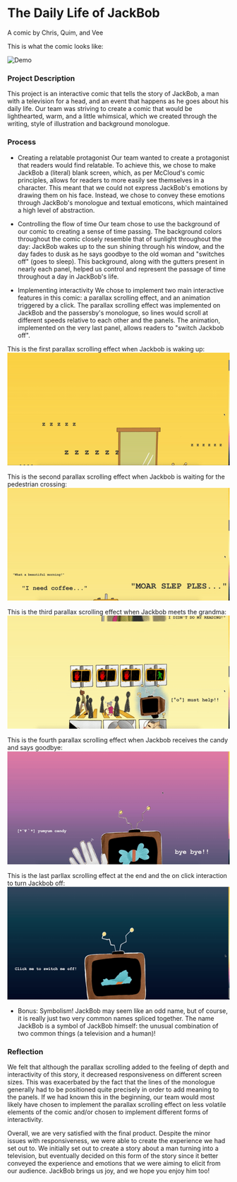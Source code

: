 # The Daily Life of JackBob

A comic by Chris, Quim, and Vee

This is what the comic looks like:

![Demo](./Documentation/demo.gif)

### Project Description
This project is an interactive comic that tells the story of JackBob, a man with a television for a head, and an event that happens as he goes about his daily life. Our team was striving to create a comic that would be lighthearted, warm, and a little whimsical, which we created through the writing, style of illustration and background monologue. 

### Process
* Creating a relatable protagonist
Our team wanted to create a protagonist that readers would find relatable. To achieve this, we chose to make JackBob a (literal) blank screen, which, as per McCloud's comic principles, allows for readers to more easily see themselves in a character. This meant that we could not express JackBob's emotions by drawing them on his face. Instead, we chose to convey these emotions through JackBob's monologue and textual emoticons, which maintained a high level of abstraction.

* Controlling the flow of time
Our team chose to use the background of our comic to creating a sense of time passing. The background colors throughout the comic closely resemble that of sunlight throughout the day: JackBob wakes up to the sun shining through his window, and the day fades to dusk as he says goodbye to the old woman and "switches off" (goes to sleep). This background, along with the gutters present in nearly each panel, helped us control and represent the passage of time throughout a day in JackBob's life.

* Implementing interactivity
We chose to implement two main interactive features in this comic: a parallax scrolling effect, and an animation triggered by a click. The parallax scrolling effect was implemented on JackBob and the passersby's monologue, so lines would scroll at different speeds relative to each other and the panels. The animation, implemented on the very last panel, allows readers to "switch Jackbob off". 

This is the first parallax scrolling effect when Jackbob is waking up:
![Waking Up](./Documentation/sleep.gif)

This is the second parallax scrolling effect when Jackbob is waiting for the pedestrian crossing:
![Waiting](./Documentation/morning.gif)

This is the third parallax scrolling effect when Jackbob meets the grandma:
![Helping](./Documentation/help.gif)

This is the fourth parallax scrolling effect when Jackbob receives the candy and says goodbye:
![Goodbye](./Documentation/bye.gif)

This is the last parllax scrolling effect at the end and the on click interaction to turn Jackbob off:
![SwitchOff](./Documentation/off.gif)

* Bonus: Symbolism!
JackBob may seem like an odd name, but of course, it is really just two very common names spliced together. The name JackBob is a symbol of JackBob himself: the unusual combination of two common things (a television and a human)!

### Reflection
We felt that although the parallax scrolling added to the feeling of depth and interactivity of this story, it decreased responsiveness on different screen sizes. This was exacerbated by the fact that the lines of the monologue generally had to be positioned quite precisely in order to add meaning to the panels. If we had known this in the beginning, our team would most likely have chosen to implement the parallax scrolling effect on less volatile elements of the comic and/or chosen to implement different forms of interactivity. 

Overall, we are very satisfied with the final product. Despite the minor issues with responsiveness, we were able to create the experience we had set out to. We initially set out to create a story about a man turning into a television, but eventually decided on this form of the story since it better conveyed the experience and emotions that we were aiming to elicit from our audience. JackBob brings us joy, and we hope you enjoy him too!
